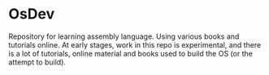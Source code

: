 # OsDev

Repository for learning assembly language.
Using various books and tutorials online.
At early stages, work in this repo is experimental, and there is a lot of tutorials, online material 
and books used to build the OS (or the attempt to build).
